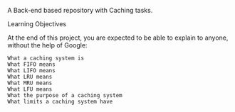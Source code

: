 A Back-end based repository with Caching tasks.

Learning Objectives

At the end of this project, you are expected to be able to explain to anyone, without the help of Google:

    What a caching system is
    What FIFO means
    What LIFO means
    What LRU means
    What MRU means
    What LFU means
    What the purpose of a caching system
    What limits a caching system have

